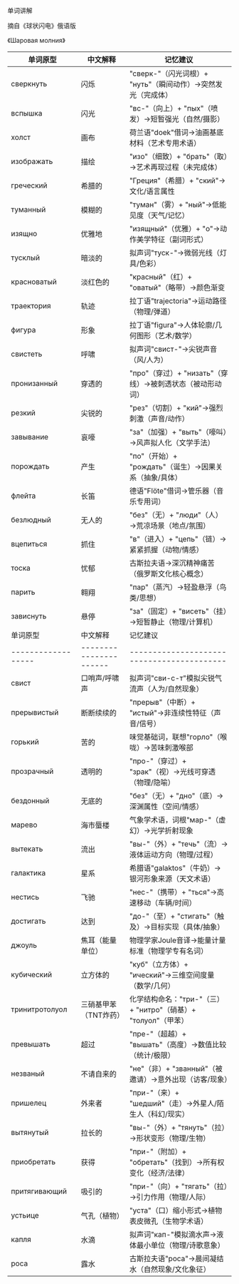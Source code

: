 单词讲解

摘自《球状闪电》俄语版

《Шаровая молния》

| 单词原型          | 中文解释               | 记忆建议                                   |
|-----------------|----------------------|------------------------------------------|
| сверкнуть        | 闪烁                | "сверк-"（闪光词根）+ "нуть"（瞬间动作）→突然发光（完成体）  |
| вспышка         | 闪光                | "вс-"（向上）+ "пых"（喷发）→短暂强光（自然/摄影）       |
| холст           | 画布                | 荷兰语"doek"借词→油画基底材料（艺术专用术语）            |
| изображать      | 描绘                | "изо"（细致）+ "брать"（取）→艺术再现过程（未完成体）     |
| греческий       | 希腊的              | "Греция"（希腊）+ "ский"→文化/语言属性              |
| туманный        | 模糊的              | "туман"（雾）+ "ный"→低能见度（天气/记忆）             |
| изящно         | 优雅地              | "изящный"（优雅）+ "о"→动作美学特征（副词形式）          |
| тусклый        | 暗淡的              | 拟声词"туск-"→微弱光线（灯具/色彩）                  |
| красноватый    | 淡红色的            | "красный"（红）+ "оватый"（略带）→颜色渐变            |
| траектория      | 轨迹                | 拉丁语"trajectoria"→运动路径（物理/弹道）             |
| фигура          | 形象                | 拉丁语"figura"→人体轮廓/几何图形（艺术/数学）            |
| свистеть        | 呼啸                | 拟声词"свист-"→尖锐声音（风/人为）                   |
| пронизанный    | 穿透的              | "про"（穿过）+ "низать"（穿线）→被刺透状态（被动形动词）    |
| резкий         | 尖锐的              | "рез"（切割）+ "кий"→强烈刺激（声音/动作）              |
| завывание      | 哀嚎                | "за"（加强）+ "выть"（嚎叫）→风声拟人化（文学手法）        |
| порождать      | 产生                | "по"（开始）+ "рождать"（诞生）→因果关系（抽象/具体）      |
| флейта         | 长笛                | 德语"Flöte"借词→管乐器（音乐专用词）                  |
| безлюдный      | 无人的              | "без"（无）+ "люди"（人）→荒凉场景（地点/氛围）           |
| вцепиться      | 抓住                | "в"（进入）+ "цепь"（链）→紧紧抓握（动物/情感）           |
| тоска          | 忧郁                | 古斯拉夫语→深沉精神痛苦（俄罗斯文化核心概念）              |
| парить          | 翱翔                | "пар"（蒸汽）→轻盈悬浮（鸟类/思想）                   |
| зависнуть      | 悬停                | "за"（固定）+ "висеть"（挂）→短暂静止（物理/计算机）       |
| 单词原型          | 中文解释               | 记忆建议                                   |
|------------------|----------------------|------------------------------------------|
| свист            | 口哨声/呼啸声        | 拟声词"сви-с-т"模拟尖锐气流声（人为/自然现象）          |
| прерывистый      | 断断续续的           | "прерыв"（中断）+ "истый"→非连续性特征（声音/信号）      |
| горький          | 苦的                | 味觉基础词，联想"горло"（喉咙）→苦味刺激喉部            |
| прозрачный       | 透明的              | "про-"（穿过）+ "зрак"（视）→光线可穿透（物理/隐喻）      |
| бездонный        | 无底的              | "без"（无）+ "дно"（底）→深渊属性（空间/情感）           |
| марево           | 海市蜃楼            | 气象学术语，词根"мар-"（虚幻）→光学折射现象              |
| вытекать         | 流出                | "вы-"（外）+ "течь"（流）→液体运动方向（物理/过程）       |
| галактика        | 星系                | 希腊语"galaktos"（牛奶）→银河形象来源（天文术语）         |
| нестись          | 飞驰                | "нес-"（携带）+ "ться"→高速移动（车辆/时间）            |
| достигать        | 达到                | "до-"（至）+ "стигать"（触及）→目标实现（具体/抽象）      |
| джоуль           | 焦耳（能量单位）      | 物理学家Joule音译→能量计量标准（物理学专有名词）          |
| кубический       | 立方体的            | "куб"（立方体）+ "ический"→三维空间度量（数学/几何）      |
| тринитротолуол   | 三硝基甲苯（TNT炸药） | 化学结构命名："три-"（三）+ "нитро"（硝基）+ "толуол"（甲苯）|
| превышать        | 超过                | "пре-"（超越）+ "вышать"（高度）→数值比较（统计/极限）     |
| незваный         | 不请自来的          | "не"（非）+ "званный"（被邀请）→意外出现（访客/现象）      |
| пришелец         | 外来者              | "при-"（来）+ "шедший"（走）→外星人/陌生人（科幻/现实）    |
| вытянутый        | 拉长的              | "вы-"（外）+ "тянуть"（拉）→形状变形（物理/生物）         |
| приобретать      | 获得                | "при-"（附加）+ "обретать"（找到）→所有权变化（经济/法律）  |
| притягивающий    | 吸引的              | "при-"（向）+ "тягать"（拉）→引力作用（物理/人际）         |
| устьице          | 气孔（植物）         | "уста"（口）缩小形式→植物表皮微孔（生物学术语）             |
| капля            | 水滴                | 拟声词"кап-"模拟滴水声→液体最小单位（物理/诗歌意象）        |
| роса             | 露水                | 古斯拉夫语"роса"→晨间凝结水（自然现象/文化象征）            |